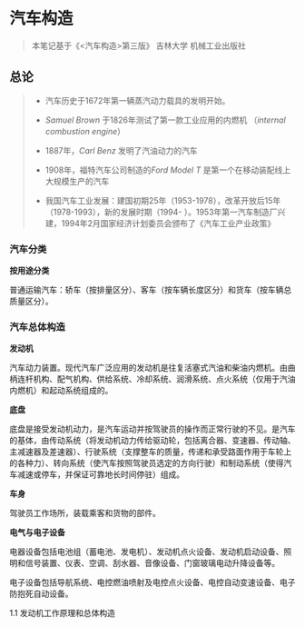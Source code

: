 
# 汽车构造
> 本笔记基于《<汽车构造>第三版》 吉林大学 机械工业出版社

## 总论

> * 汽车历史于1672年第一辆蒸汽动力载具的发明开始。
> * *Samuel Brown* 于1826年测试了第一款工业应用的内燃机 （*internal combustion engine*）
>
> * 1887年，*Carl Benz* 发明了汽油动力的汽车
> * 1908年，福特汽车公司制造的*Ford Model T* 是第一个在移动装配线上大规模生产的汽车
> * 我国汽车工业发展：建国初期25年（1953-1978），改革开放后15年（1978-1993），新的发展时期（1994- ）。1953年第一汽车制造厂兴建，1994年2月国家经济计划委员会颁布了《汽车工业产业政策》
>

### 汽车分类

**按用途分类**

普通运输汽车：轿车（按排量区分）、客车（按车辆长度区分）和货车（按车辆总质量区分）。

### 汽车总体构造

**发动机**

汽车动力装置。现代汽车广泛应用的发动机是往复活塞式汽油和柴油内燃机。由曲柄连杆机构、配气机构、供给系统、冷却系统、润滑系统、点火系统（仅用于汽油内燃机）和起动系统组成的。

**底盘**

底盘是接受发动机动力，是汽车运动并按驾驶员的操作而正常行驶的不见。是汽车的基体，由传动系统（将发动机动力传给驱动轮，包括离合器、变速器、传动轴、主减速器及差速器）、行驶系统（支撑整车的质量，传递和承受路面作用于车轮上的各种力）、转向系统（使汽车按照驾驶员选定的方向行驶）和制动系统（使得汽车减速或停车，并保证可靠地长时间停驻）组成。

**车身**

驾驶员工作场所，装载乘客和货物的部件。

**电气与电子设备**

电器设备包括电池组（蓄电池、发电机）、发动机点火设备、发动机启动设备、照明和信号装置、仪表、空调、刮水器、音像设备、门窗玻璃电动升降设备等。

电子设备包括导航系统、电控燃油喷射及电控点火设备、电控自动变速设备、电子防抱死自动设备。

1.1 发动机工作原理和总体构造
